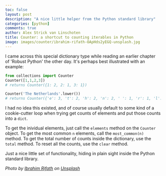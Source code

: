 ```yaml
---
toc: false
layout: post
description: "A nice little helper from the Python standard library"
categories: [python]
comments: true
author: Alex Strick van Linschoten
title: Counter: a shortcut to counting iterables in Python
image: images/counter/ibrahim-rifath-OApHds2yEGQ-unsplash.jpg
---
```


I came across this special dictionary type while reading an earlier chapter of 'Robust Python' the other day. It's perhaps best illustrated with an example:

```python
from collections import Counter
Counter([1,1,2,3])
# returns Counter({1: 2, 2: 1, 3: 1})

Counter('The Netherlands'.lower())
# returns Counter({'e': 3, 't': 2, 'h': 2, 'n': 2, ' ': 1, 'r': 1, 'l': 1, 'a': 1, 'd': 1, 's': 1})
```

I had no idea this existed, and of course usually default to some kind of a cookie-cutter loop when trying get counts of elements and put those counts into a `dict`.

To get the inividual elements, just call the `elements` method on the `Counter` object. To get the most common `n` elements, call the `most_common(n)` method. To get the total number of counts inside the dictionary, use the `total` method. To reset all the counts, use the `clear` method.

Just a nice little set of functionality, hiding in plain sight inside the Python standard library.

*Photo by <a href="https://unsplash.com/@photoripey?utm_source=unsplash&utm_medium=referral&utm_content=creditCopyText">Ibrahim Rifath</a> on <a href="https://unsplash.com/s/photos/count?utm_source=unsplash&utm_medium=referral&utm_content=creditCopyText">Unsplash</a>*
